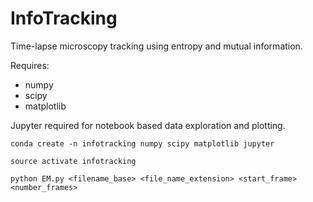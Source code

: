 # InfoTracking

Time-lapse microscopy tracking using entropy and mutual information.

Requires:
* numpy
* scipy
* matplotlib

Jupyter required for notebook based data exploration and plotting. 

`conda create -n infotracking numpy scipy matplotlib jupyter`

`source activate infotracking`

`python EM.py <filename_base> <file_name_extension> <start_frame> <number_frames>`

